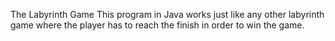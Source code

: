 The Labyrinth Game
This program in Java works just like any other labyrinth game where the player has to reach the finish in order to win the game.
